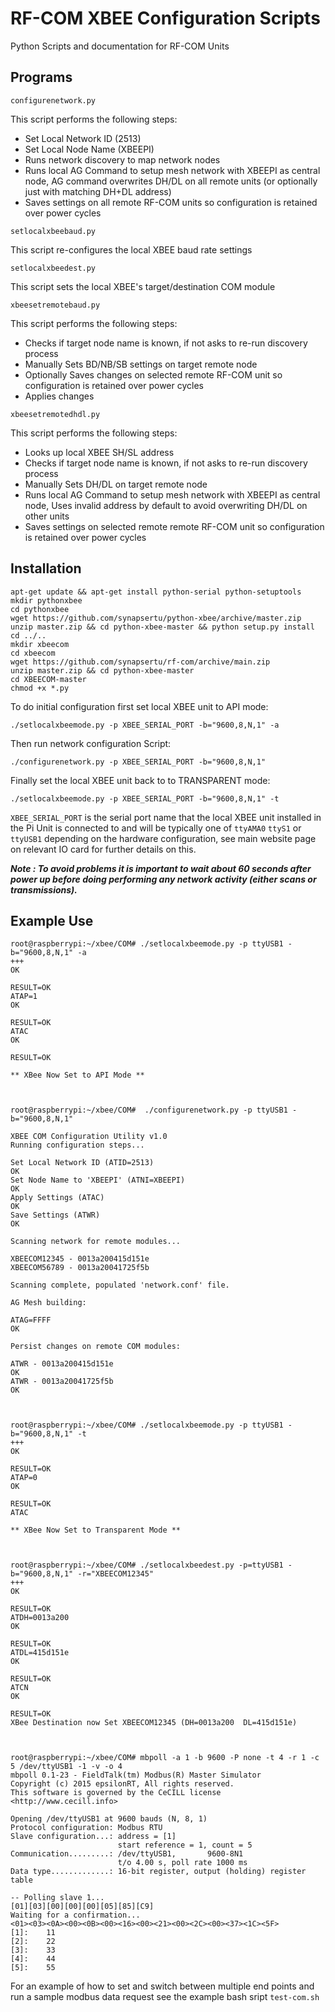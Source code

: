 # RF-COM XBEE Configuration Scripts

Python Scripts and documentation for RF-COM Units



## Programs

```configurenetwork.py``` 

This script performs the following steps:
- Set Local Network ID (2513)
- Set Local Node Name (XBEEPI)
- Runs network discovery to map network nodes
- Runs local AG Command to setup mesh network with XBEEPI as central node,
  AG command overwrites DH/DL on all remote units (or optionally just with matching DH+DL address)
- Saves settings on all remote RF-COM units so configuration is retained over power cycles

```setlocalxbeebaud.py```

This script re-configures the local XBEE baud rate settings

```setlocalxbeedest.py```

This script sets the local XBEE's target/destination COM module 

```xbeesetremotebaud.py```

This script performs the following steps:
- Checks if target node name is known, if not asks to re-run discovery process
- Manually Sets BD/NB/SB settings on target remote node 
- Optionally Saves changes on selected remote RF-COM unit so configuration is retained over
  power cycles
- Applies changes

```xbeesetremotedhdl.py```

This script performs the following steps:
- Looks up local XBEE SH/SL address
- Checks if target node name is known, if not asks to re-run discovery process
- Manually Sets DH/DL on target remote node 
- Runs local AG Command to setup mesh network with XBEEPI as central node,
  Uses invalid address by default to avoid overwriting DH/DL on other units
- Saves settings on selected remote remote RF-COM unit so configuration is retained over
  power cycles




## Installation


```
apt-get update && apt-get install python-serial python-setuptools
mkdir pythonxbee
cd pythonxbee
wget https://github.com/synapsertu/python-xbee/archive/master.zip
unzip master.zip && cd python-xbee-master && python setup.py install
cd ../..
mkdir xbeecom
cd xbeecom
wget https://github.com/synapsertu/rf-com/archive/main.zip
unzip master.zip && cd python-xbee-master
cd XBEECOM-master
chmod +x *.py
```


To do initial configuration first set local XBEE unit to API mode:
```
./setlocalxbeemode.py -p XBEE_SERIAL_PORT -b="9600,8,N,1" -a
```

Then run network configuration Script:
```
./configurenetwork.py -p XBEE_SERIAL_PORT -b="9600,8,N,1"
```

Finally set the local XBEE unit back to to TRANSPARENT mode:
```
./setlocalxbeemode.py -p XBEE_SERIAL_PORT -b="9600,8,N,1" -t
```

```XBEE_SERIAL_PORT``` is the serial port name that the local XBEE unit installed in the Pi Unit is connected to and will be typically one of ```ttyAMA0``` ```ttyS1``` or ```ttyUSB1``` depending on the hardware configuration, see main website page on relevant IO card for further details on this.


***Note : To avoid problems it is important to wait about 60 seconds after power up before doing performing any network activity (either scans or transmissions).***



## Example Use

```
root@raspberrypi:~/xbee/COM# ./setlocalxbeemode.py -p ttyUSB1 -b="9600,8,N,1" -a
+++
OK

RESULT=OK
ATAP=1
OK

RESULT=OK
ATAC
OK

RESULT=OK

** XBee Now Set to API Mode **



root@raspberrypi:~/xbee/COM#  ./configurenetwork.py -p ttyUSB1 -b="9600,8,N,1"

XBEE COM Configuration Utility v1.0
Running configuration steps...

Set Local Network ID (ATID=2513)
OK
Set Node Name to 'XBEEPI' (ATNI=XBEEPI)
OK
Apply Settings (ATAC)
OK
Save Settings (ATWR)
OK

Scanning network for remote modules...

XBEECOM12345 - 0013a200415d151e
XBEECOM56789 - 0013a20041725f5b

Scanning complete, populated 'network.conf' file.

AG Mesh building:

ATAG=FFFF
OK

Persist changes on remote COM modules:

ATWR - 0013a200415d151e
OK
ATWR - 0013a20041725f5b
OK



root@raspberrypi:~/xbee/COM# ./setlocalxbeemode.py -p ttyUSB1 -b="9600,8,N,1" -t
+++
OK

RESULT=OK
ATAP=0
OK

RESULT=OK
ATAC

** XBee Now Set to Transparent Mode **



root@raspberrypi:~/xbee/COM# ./setlocalxbeedest.py -p=ttyUSB1 -b="9600,8,N,1" -r="XBEECOM12345"
+++
OK

RESULT=OK
ATDH=0013a200
OK

RESULT=OK
ATDL=415d151e
OK

RESULT=OK
ATCN
OK

RESULT=OK
XBee Destination now Set XBEECOM12345 (DH=0013a200  DL=415d151e)



root@raspberrypi:~/xbee/COM# mbpoll -a 1 -b 9600 -P none -t 4 -r 1 -c 5 /dev/ttyUSB1 -1 -v -o 4
mbpoll 0.1-23 - FieldTalk(tm) Modbus(R) Master Simulator
Copyright (c) 2015 epsilonRT, All rights reserved.
This software is governed by the CeCILL license <http://www.cecill.info>

Opening /dev/ttyUSB1 at 9600 bauds (N, 8, 1)
Protocol configuration: Modbus RTU
Slave configuration...: address = [1]
                        start reference = 1, count = 5
Communication.........: /dev/ttyUSB1,       9600-8N1
                        t/o 4.00 s, poll rate 1000 ms
Data type.............: 16-bit register, output (holding) register table

-- Polling slave 1...
[01][03][00][00][00][05][85][C9]
Waiting for a confirmation...
<01><03><0A><00><0B><00><16><00><21><00><2C><00><37><1C><5F>
[1]:    11
[2]:    22
[3]:    33
[4]:    44
[5]:    55
```

For an example of how to set and switch between multiple end points and run a sample modbus data request see the example bash sript ```test-com.sh```



